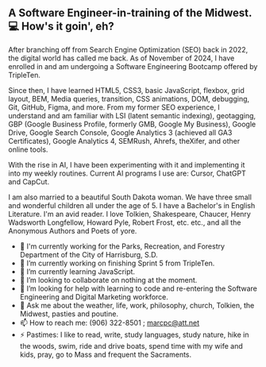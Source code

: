 ## A Software Engineer-in-training of the Midwest. 💻 How's it goin', eh?

After branching off from Search Engine Optimization (SEO) back in 2022, the digital world has called me back. As of November of 2024, I have enrolled in and am undergoing a Software Engineering Bootcamp offered by TripleTen. 

Since then, I have learned HTML5, CSS3, basic JavaScript, flexbox, grid layout, BEM, Media queries, transition, CSS animations, DOM, debugging, Git, GitHub, Figma, and more. From my former SEO experience, I understand and am familiar with LSI (latent semantic indexing), geotagging, GBP (Google Business Profile, formerly GMB, Google My Business), Google Drive, Google Search Console, Google Analytics 3 (achieved all GA3 Certificates), Google Analytics 4, SEMRush, Ahrefs, theXifer, and other online tools.

With the rise in AI, I have been experimenting with it and implementing it into my weekly routines. Current AI programs I use are: Cursor, ChatGPT and CapCut.

I am also married to a beautiful South Dakota woman. We have three small and wonderful children all under the age of 5. I have a Bachelor's in English Literature. I'm an avid reader. I love Tolkien, Shakespeare, Chaucer, Henry Wadsworth Longfellow, Howard Pyle, Robert Frost, etc. etc., and all the Anonymous Authors and Poets of yore.

- 🌳 I'm currently working for the Parks, Recreation, and Forestry Department of the City of Harrisburg, S.D.
- 🔭 I’m currently working on finishing Sprint 5 from TripleTen.
- 🌱 I’m currently learning JavaScript.
- 👯 I’m looking to collaborate on nothing at the moment.
- 🤔 I’m looking for help with learning to code and re-entering the Software Engineering and Digital Marketing workforce.
- 💬 Ask me about the weather, life, work, philosophy, church, Tolkien, the Midwest, pasties and poutine.
- 📫 How to reach me: (906) 322-8501 ; marcpc@att.net
- ⚡ Pastimes: I like to read, write, study languages, study nature, hike in the woods, swim, ride and drive boats, spend time with my wife and kids, pray, go to Mass and frequent the Sacraments.
